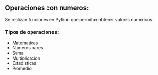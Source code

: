 
## Operaciones con numeros:

Se realizan funciones en Python que permitan obtener valores numericos.

### Tipos de operaciones:

- Matematicas
 - Numeros pares
 - Suma
 - Multiplicacion
- Estadisticas
 - Promedio
 
 
